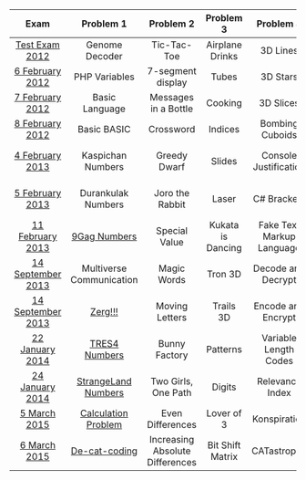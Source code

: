 | Exam | Problem 1 | Problem 2 | Problem 3 | Problem 4 | Problem 5 |
| :-: | :-: | :-: | :-: | :-: | :-: |
| [Test Exam 2012](http://bgcoder.com/Contests/10/CSharp-Fundamentals-2011-2012-Part-2-Test-Exam) | Genome Decoder | Tic-Tac-Toe | Airplane Drinks | 3D Lines | Guitar |
| [6 February 2012](http://bgcoder.com/Contests/7/Telerik-Academy-Exam-2-6-Feb-2012) | PHP Variables | 7-segment display | Tubes | 3D Stars | Brackets |
| [7 February 2012](http://bgcoder.com/Contests/8/Telerik-Academy-Exam-2-7-Feb-2012) | Basic Language | Messages in a Bottle | Cooking | 3D Slices | Secret Language |
| [8 February 2012](http://bgcoder.com/Contests/9/Telerik-Academy-Exam-2-8-Feb-2012) | Basic BASIC | Crossword | Indices | Bombing Cuboids | Academy Tasks |
| [4 February 2013](http://bgcoder.com/Contests/52/CSharp-Part-2-2012-2013-4-Feb-2013-Morning) | Kaspichan Numbers | Greedy Dwarf | Slides | Console Justification | One Task is Not Enough |
| [5 February 2013](http://bgcoder.com/Contests/54/CSharp-Part-2-2012-2013-5-Feb-2013) | Durankulak Numbers | Joro the Rabbit | Laser | C# Brackets | Two Is Better Than One |
| [11 February 2013](http://bgcoder.com/Contests/55/CSharp-Part-2-2012-2013-11-Feb-2013) | [9Gag Numbers](https://github.com/owolp/Telerik-Academy/tree/master/Modul-1/CSharp-Part-2/Exam-Preparation/NineGagNumbers) | Special Value | Kukata is Dancing | Fake Text Markup Language | Three in One |
| [14 September 2013](http://bgcoder.com/Contests/94/CSharp-Part-2-2013-2014-14-Sept-2013-Morning) | Multiverse Communication | Magic Words | Tron 3D | Decode and Decrypt | Featuring with Grisko |
| [14 September 2013](http://bgcoder.com/Contests/95/CSharp-Part-2-2013-2014-14-Sept-2013-Evening) | [Zerg!!!](https://github.com/owolp/Telerik-Academy/tree/master/Modul-1/CSharp-Part-2/Exam-Preparation/Zerg) | Moving Letters | Trails 3D | Encode and Encrypt | They are Green |
| [22 January 2014](http://bgcoder.com/Contests/142/CSharp-Part-2-2013-2014-22-Jan-2014-Evening) | [TRES4 Numbers](https://github.com/owolp/Telerik-Academy/tree/master/Modul-1/CSharp-Part-2/Exam-Preparation/Tres4Numbers) | Bunny Factory | Patterns | Variable Length Codes | Help Doge |
| [24 January 2014](http://bgcoder.com/Contests/143/CSharp-Part-2-2013-2014-24-Jan-2014-Evening) | [StrangeLand Numbers](https://github.com/owolp/Telerik-Academy/tree/master/Modul-1/CSharp-Part-2/Exam-Preparation/StrangeLandNumbers) | Two Girls, One Path | Digits | Relevance Index | Doge Coin |
| [5 March 2015](http://bgcoder.com/Contests/221/CSharp-Part-2-2015-2016-5-March-2015-Evening) | [Calculation Problem](https://github.com/owolp/Telerik-Academy/tree/master/Modul-1/CSharp-Part-2/Exam-Preparation/CalculationProblem) | Even Differences | Lover of 3 | Konspiration | Bad Cat! |
| [6 March 2015](http://bgcoder.com/Contests/223/CSharp-Part-2-2015-2016-6-March-2015-Evening) | [De-cat-coding](https://github.com/owolp/Telerik-Academy/tree/master/Modul-1/CSharp-Part-2/Exam-Preparation/DeCatCoding) | Increasing Absolute Differences | Bit Shift Matrix | CATastrophe | Singing Cats |